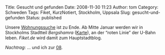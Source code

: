Title: Gesucht und gefunden
Date: 2008-11-30 11:23
Author: tom
Category: Schweden
Tags: Fiket, KurzNotiert, Stockholm, Uppsala
Slug: gesucht-und-gefunden
Status: published

Unsere
[Wohnungssuche](http://www.fiket.de/2008/11/02/wohnungssuche-stockholm/)
ist zu Ende. Ab Mitte Januar werden wir in Stockholms Stadtteil
*Bergshamra* ([Karte](http://tinyurl.com/5wqr67)), an der “roten Linie”
der U-Bahn leben. *Fiket.de* wird damit zum Hauptstadtblog.

*Nachtrag*: ... und ich zur
[08](http://www.fiket.de/2006/12/19/wort-der-woche-noll-atta/).

